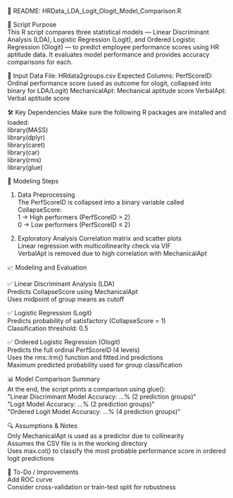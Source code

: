 📄 README: HRData_LDA_Logit_Ologit_Model_Comparison.R 

📌 Script Purpose  
This R script compares three statistical models — Linear Discriminant Analysis (LDA), Logistic Regression (Logit), and Ordered Logistic Regression (Ologit) — to predict employee performance scores using HR aptitude data. It evaluates model performance and provides accuracy comparisons for each.

📂 Input Data
File: HRdata2groups.csv
Expected Columns:
PerfScoreID: Ordinal performance score (used as outcome for ologit, collapsed into binary for LDA/Logit)
MechanicalApt: Mechanical aptitude score
VerbalApt: Verbal aptitude score

🛠️ Key Dependencies
Make sure the following R packages are installed and loaded:  
library(MASS)  
library(dplyr)  
library(caret)  
library(car)  
library(rms)  
library(glue)  


🧪 Modeling Steps    
1. Data Preprocessing   
The PerfScoreID is collapsed into a binary variable called CollapseScore:  
1 → High performers (PerfScoreID > 2)    
0 → Low performers (PerfScoreID ≤ 2)  

2. Exploratory Analysis
Correlation matrix and scatter plots  
Linear regression with multicollinearity check via VIF  
VerbalApt is removed due to high correlation with MechanicalApt  

📈 Modeling and Evaluation

✅ Linear Discriminant Analysis (LDA)  
Predicts CollapseScore using MechanicalApt  
Uses midpoint of group means as cutoff   

✅ Logistic Regression (Logit)  
Predicts probability of satisfactory (CollapseScore = 1)  
Classification threshold: 0.5   

✅ Ordered Logistic Regression (Ologit)  
Predicts the full ordinal PerfScoreID (4 levels)  
Uses the rms::lrm() function and fitted.ind predictions  
Maximum predicted probability used for group classification  

📊 Model Comparison Summary  
At the end, the script prints a comparison using glue():  
"Linear Discriminant Model Accuracy: ...% (2 prediction groups)"  
"Logit Model Accuracy: ...% (2 prediction groups)"  
"Ordered Logit Model Accuracy: ...% (4 prediction groups)"  

🔍 Assumptions & Notes  
Only MechanicalApt is used as a predictor due to collinearity  
Assumes the CSV file is in the working directory  
Uses max.col() to classify the most probable performance score in ordered logit predictions

🧼 To-Do / Improvements  
Add ROC curve  
Consider cross-validation or train-test split for robustness  
